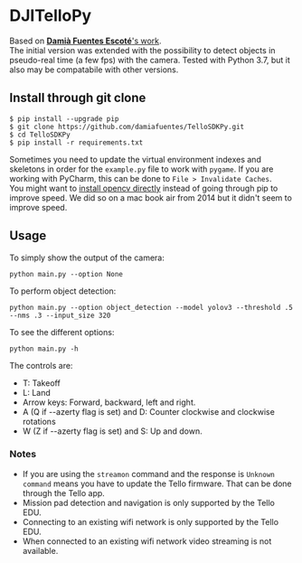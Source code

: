 # DJITelloPy
Based on [**Damià Fuentes Escoté**'s work](https://github.com/damiafuentes/TelloSDKPy).  
The initial version was extended with the possibility to detect objects in pseudo-real time (a few fps) with the camera.
Tested with Python 3.7, but it also may be compatabile with other versions.  

## Install through git clone
```
$ pip install --upgrade pip
$ git clone https://github.com/damiafuentes/TelloSDKPy.git
$ cd TelloSDKPy
$ pip install -r requirements.txt
```
Sometimes you need to update the virtual environment indexes and skeletons in order for the `example.py` file to work with `pygame`. If you are working with PyCharm, this can be done to ```File > Invalidate Caches```.  
You might want to [install opencv directly](https://www.pyimagesearch.com/opencv-tutorials-resources-guides/) instead of going through pip to improve speed. We did so on a mac book air from 2014 but it didn't seem to improve speed.  

## Usage
To simply show the output of the camera:
```
python main.py --option None
```
To perform object detection:
```
python main.py --option object_detection --model yolov3 --threshold .5 --nms .3 --input_size 320
```
To see the different options:
```
python main.py -h
```
The controls are:
- T: Takeoff
- L: Land
- Arrow keys: Forward, backward, left and right.
- A (Q if --azerty flag is set) and D: Counter clockwise and clockwise rotations
- W (Z if --azerty flag is set) and S: Up and down.

### Notes
- If you are using the ```streamon``` command and the response is ```Unknown command``` means you have to update the Tello firmware. That can be done through the Tello app.
- Mission pad detection and navigation is only supported by the Tello EDU.
- Connecting to an existing wifi network is only supported by the Tello EDU.
- When connected to an existing wifi network video streaming is not available.
